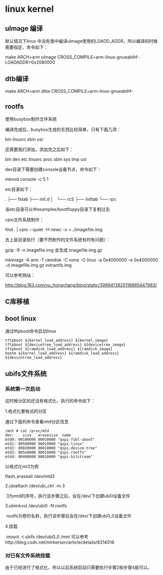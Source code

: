 # linux kernel

## uImage 编译

默认情况下linux 中没有类中编译uImage使用的LOADD_ADDR，所以编译的时候需要指定，命令如下：

make ARCH=arm uImage CROSS_COMPILE=arm-linux-gnueabihf- LOADADDR=0x2080000

## dtb编译

make ARCH=arm dtbs CROSS_COMPILE=arm-linux-gnueabihf- 

## rootfs

使用busybox制作文件系统

编译完成后，busybox生成的东西比较简单，只有下面几项：

bin  linuxrc  sbin usr

还需要我们添加，添加完之后如下：

bin  dev  etc  linuxrc  proc  sbin  sys  tmp  usr

dev目录下需要创建console设备节点，命令如下：

mknod  console -c 5  1

etc目录如下：

.
├── fstab
├── init.d
│   └── rcS
├── inittab
└── rpc

该etc目录可以中examples/bootfloppy目录下复制过去

cpio文件系统制作：

find . | cpio --quiet -H newc -o >../imagefile.img

去上层目录执行（要不然制作的文件系统有时有问题）：

 gzip -9 -n  imagefile.img  会生成 imagefile.img.gz

mkimage -A arm -T ramdisk -C none -O linux -a 0x4000000 -e 0x4000000 -d  imagefile.img.gz  initramfs.img

可以参考网站：

http://blog.163.com/yu_hongchang/blog/static/3989413820118885447983/

## C库移植



## boot linux

通过tftpboot命令启动linux

```
tftpboot ${kernel_load_address} ${kernel_image} 
tftpboot ${devicetree_load_address} ${devicetree_image}
tftpboot ${ramdisk_load_address} ${ramdisk_image}
bootm ${kernel_load_address} ${ramdisk_load_address} ${devicetree_load_address}
```
## ubifs文件系统

### 系统第一次启动

这时候分区的还没有格式化，执行的命令如下：

1.格式化要格式的分区

通过下面的命令查看mtd分区信息

```
/mnt # cat /proc/mtd 
dev:    size   erasesize  name
mtd0: 00100000 00010000 "qspi-fsbl-uboot"
mtd1: 00500000 00010000 "qspi-linux"
mtd2: 00020000 00010000 "qspi-device-tree"
mtd3: 005e0000 00010000 "qspi-rootfs"
mtd4: 00400000 00010000 "qspi-bitstream"
```

以格式化mt3为例

 flash_eraseall /dev/mtd3

2.ubiattach /dev/ubi_ctrl -m 3

​	3为mtd的序号，执行该步骤之后，会在/dev/下创建ubi0设备文件

3.ubimkvol /dev/ubi0 -N rootfs 

​	rootfs为卷的名称，执行该步骤后会在/dev/下创建ubi0_0设备文件

4.挂载

​	mount -t ubifs /dev/ubi0_0  /mnt
可以参考http://blog.csdn.net/mirkerson/article/details/8314018

### 对已有文件系统挂载

由于已经进行了格式化，所以以后系统启动只需要执行步骤2和步骤4就可以。

